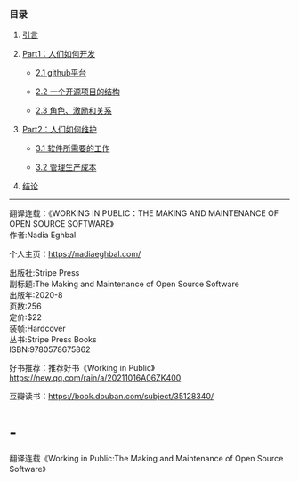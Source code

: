 ### 目录

1. [引言](#1) 

2. [Part1：人们如何开发](#2)

   * [2.1 github平台](#5)
   
   * [2.2 一个开源项目的结构](#6)
   
   * [2.3 角色、激励和关系](#7)
   
3. [Part2：人们如何维护](#3)

   * [3.1 软件所需要的工作](#8)
   
   * [3.2 管理生产成本](#9)

4. [结论](#4)


------------------------------

翻译连载：《WORKING IN PUBLIC：THE MAKING AND MAINTENANCE OF OPEN SOURCE SOFTWARE》    
作者:Nadia Eghbal     



个人主页：https://nadiaeghbal.com/  

出版社:Stripe Press     
副标题:The Making and Maintenance of Open Source Software      
出版年:2020-8    
页数:256   
定价:$22    
装帧:Hardcover    
丛书:Stripe Press Books    
ISBN:9780578675862     

好书推荐：推荐好书《Working in Public》https://new.qq.com/rain/a/20211016A06ZK400

豆瓣读书：https://book.douban.com/subject/35128340/


# -
翻译连载《Working in Public:The Making and Maintenance of Open Source Software》
